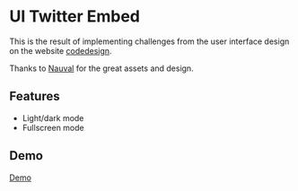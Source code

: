 # UI Twitter Embed

This is the result of implementing challenges from the user interface design on the website [codedesign](https://codedesign.dev/).

Thanks to [Nauval](https://www.figma.com/@mhd) for the great assets and design.

## Features

- Light/dark mode
- Fullscreen mode

## Demo

[Demo](https://ui-twitter-embed-challenge.netlify.app/)

